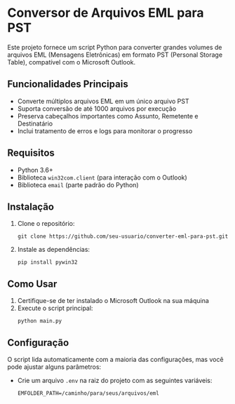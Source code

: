 # Conversor de Arquivos EML para PST

Este projeto fornece um script Python para converter grandes volumes de arquivos EML (Mensagens Eletrônicas) em formato PST (Personal Storage Table), compatível com o Microsoft Outlook.

## Funcionalidades Principais

- Converte múltiplos arquivos EML em um único arquivo PST
- Suporta conversão de até 1000 arquivos por execução
- Preserva cabeçalhos importantes como Assunto, Remetente e Destinatário
- Inclui tratamento de erros e logs para monitorar o progresso

## Requisitos

- Python 3.6+
- Biblioteca `win32com.client` (para interação com o Outlook)
- Biblioteca `email` (parte padrão do Python)

## Instalação

1. Clone o repositório:
   ```
   git clone https://github.com/seu-usuario/converter-eml-para-pst.git
   ```

2. Instale as dependências:
   ```
   pip install pywin32
   ```

## Como Usar

1. Certifique-se de ter instalado o Microsoft Outlook na sua máquina
2. Execute o script principal:
   ```
   python main.py
   ```

## Configuração

O script lida automaticamente com a maioria das configurações, mas você pode ajustar alguns parâmetros:

- Crie um arquivo `.env` na raiz do projeto com as seguintes variáveis:
  ```
  EMFOLDER_PATH=/caminho/para/seus/arquivos/eml
  ```

